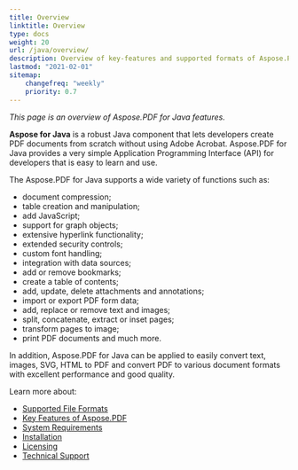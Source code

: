 ```yaml
---
title: Overview
linktitle: Overview
type: docs
weight: 20
url: /java/overview/
description: Overview of key-features and supported formats of Aspose.PDF for Java, installation and licensing manual of Java library.
lastmod: "2021-02-01"
sitemap:
    changefreq: "weekly"
    priority: 0.7
---
```


_This page is an overview of  Aspose.PDF for Java features._

**Aspose for Java** is a robust Java component that lets developers create PDF documents from scratch without using Adobe Acrobat. Aspose.PDF for Java provides a very simple Application Programming Interface (API) for developers that is easy to learn and use.

The Aspose.PDF for Java supports a wide variety of functions such as:

- document compression;
- table creation and manipulation;
- add JavaScript;
- support for graph objects;
- extensive hyperlink functionality;
- extended security controls;
- custom font handling;
- integration with data sources;
- add or remove bookmarks;
- create a table of contents;
- add, update, delete attachments and annotations;
- import or export PDF form data;
- add, replace or remove text and images;
- split, concatenate, extract or inset pages;
- transform pages to image;
- print PDF documents and much more.

In addition, Aspose.PDF for Java can be applied to easily convert text, images, SVG, HTML to PDF and convert PDF to various document formats with excellent performance and good quality.

Learn more about:

- [Supported File Formats](/pdf/java/supported-file-formats/)
- [Key Features of Aspose.PDF](/pdf/java/key-features/)
- [System Requirements](/pdf/java/system-requirements/)
- [Installation](/pdf/java/installation/)
- [Licensing](/pdf/java/licensing/)
- [Technical Support](/pdf/java/technical-support/)
